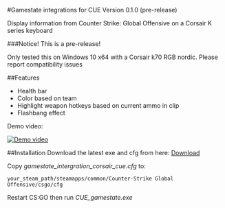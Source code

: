 #Gamestate integrations for CUE
Version 0.1.0 (pre-release)

Display information from Counter Strike: Global Offensive on a Corsair K series keyboard

###Notice!
This is a pre-release!

Only tested this on Windows 10 x64 with a Corsair k70 RGB nordic. Please report compatibility issues

##Features
* Health bar
* Color based on team
* Highlight weapon hotkeys based on current ammo in clip
* Flashbang effect

Demo video:

[![Demo video](http://img.youtube.com/vi/9BUtHYMnrhk/0.jpg)](http://www.youtube.com/watch?v=9BUtHYMnrhk)

##Installation 
Download the latest exe and cfg from here: [Download](https://github.com/Fire-Proof/cue-csgo/releases/latest)

Copy _gamestate_intergration_corsair_cue.cfg_ to:

```
your_steam_path/steamapps/common/Counter-Strike Global Offensive/csgo/cfg
```

Restart CS:GO then run _CUE_gamestate.exe_

